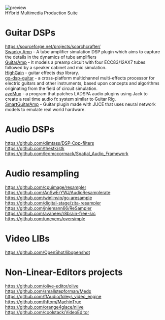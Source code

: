 ![preview](http://www.forart.it/progetti/HyMPS/logo.png)<br>
HYbrid Multimedia Production Suite

# Guitar DSPs
https://sourceforge.net/projects/scorchcrafter/<br>
[Swanky Amp](https://github.com/resonantdsp/SwankyAmp#swanky-amp) - A tube amplifier simulation DSP plugin which aims to capture the details in the dynamics of tube amplifiers<br>
[GuitarAmp](https://github.com/apohl79/GuitarAmp#guitaramp) - It models a preamp circuit with four ECC83/12AX7 tubes followed by a speaker cabinet and mic simulation.<br>
[HighGain](https://github.com/kaktus3000/HighGain#highgain) - guitar effects dsp library.<br>
[go-dsp-guitar](https://github.com/andrepxx/go-dsp-guitar#go-dsp-guitar) - a cross-platform multichannel multi-effects processor for electric guitars and other instruments, based upon concepts and algorithms originating from the field of circuit simulation.<br>
[ayeMux](https://github.com/forart/ayemux) - a program that patches LADSPA audio plugins using Jack to create a real time audio fx system similar to Guitar Rig.<br>
[SmartGuitarAmp](https://github.com/GuitarML/SmartGuitarAmp) - Guitar plugin made with JUCE that uses neural network models to emulate real world hardware.<br>
    
# Audio DSPs
https://github.com/dimtass/DSP-Cpp-filters<br>
https://github.com/thestk/stk<br>
https://github.com/leomccormack/Spatial_Audio_Framework<br>

# Audio resampling
https://github.com/cpuimage/resampler<br>
https://github.com/AnSwErYWJ/AudioResamplerate<br>
https://github.com/winlinvip/go-aresample<br>
https://github.com/digital-stage/zita-resampler<br>
https://github.com/jniemann66/ReSampler<br>
https://github.com/avaneev/r8brain-free-src<br>
https://github.com/unevens/oversimple<br>



# Video LIBs
https://github.com/OpenShot/libopenshot<br>

# Non-Linear-Editors projects
https://github.com/olive-editor/olive<br>
https://github.com/smallstepforman/Medo<br>
https://github.com/ffAudio/foleys_video_engine<br>
https://github.com/hftom/MachinTruc<br>
https://github.com/orange4glace/nlive<br>
https://github.com/coolstack/VideoEditor<br>

    
